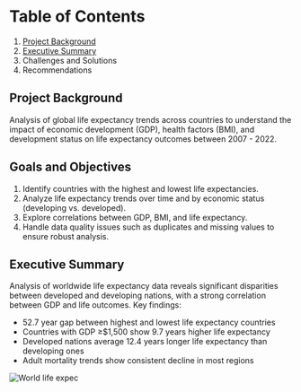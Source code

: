 # Table of Contents
1. [Project Background](#project-background)
2. [Executive Summary](#executive-summary)
3. Challenges and Solutions
4. Recommendations

## Project Background
Analysis of global life expectancy trends across countries to understand the impact
of economic development (GDP), health factors (BMI), and development status on
life expectancy outcomes between 2007 - 2022.

## Goals and Objectives 
1. Identify countries with the highest and lowest life expectancies.
2. Analyze life expectancy trends over time and by economic status (developing vs.
developed).
3. Explore correlations between GDP, BMI, and life expectancy.
4. Handle data quality issues such as duplicates and missing values to ensure robust
analysis.

## Executive Summary
Analysis of worldwide life expectancy data reveals significant disparities between
developed and developing nations, with a strong correlation between GDP and life
outcomes. Key findings:
* 52.7 year gap between highest and lowest life expectancy countries
* Countries with GDP ≥$1,500 show 9.7 years higher life expectancy
* Developed nations average 12.4 years longer life expectancy than developing
ones
* Adult mortality trends show consistent decline in most regions


![World life expec](https://github.com/user-attachments/assets/0acee083-469e-4a1f-9a9b-9daaab376d23)
